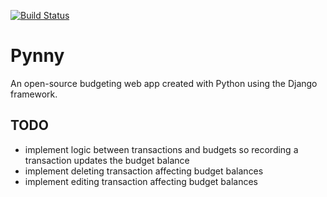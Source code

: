 [![Build Status](https://travis-ci.org/zach-king/Pynny.svg?branch=master)](https://travis-ci.org/zach-king/Pynny)

# Pynny
An open-source budgeting web app created with Python using the Django framework.

## TODO
- implement logic between transactions and budgets so recording a transaction updates the budget balance
- implement deleting transaction affecting budget balances
- implement editing transaction affecting budget balances
 